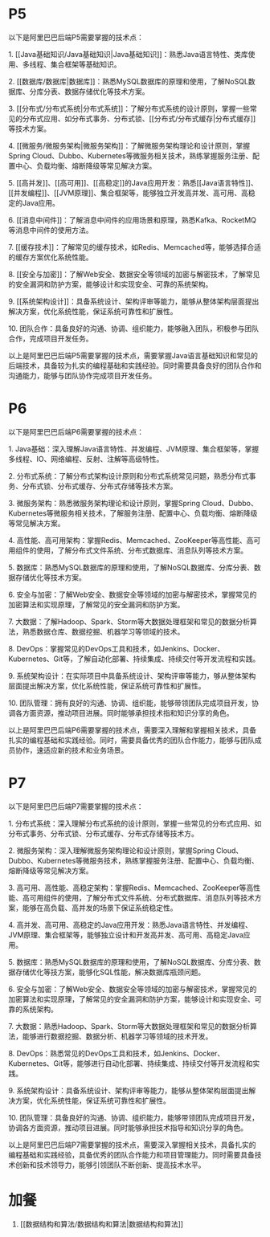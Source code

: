 # P5
以下是阿里巴巴后端P5需要掌握的技术点：  
  
1. [[Java基础知识/Java基础知识|Java基础知识]]：熟悉Java语言特性、类库使用、多线程、集合框架等基础知识。  
  
2. [[数据库/数据库|数据库]]：熟悉MySQL数据库的原理和使用，了解NoSQL数据库、分库分表、数据存储优化等技术方案。  
  
3. [[分布式/分布式系统|分布式系统]]：了解分布式系统的设计原则，掌握一些常见的分布式应用、如分布式事务、分布式锁、[[分布式/分布式缓存|分布式缓存]]等技术方案。  
  
4. [[微服务/微服务架构|微服务架构]]：了解微服务架构理论和设计原则，掌握Spring Cloud、Dubbo、Kubernetes等微服务相关技术，熟练掌握服务注册、配置中心、负载均衡、熔断降级等常见解决方案。  
  
5. [[高并发]]、[[高可用]]、[[高稳定]]的Java应用开发：熟悉[[Java语言特性]]、[[并发编程]]、[[JVM原理]]、集合框架等，能够独立开发高并发、高可用、高稳定的Java应用。  
  
6. [[消息中间件]]：了解消息中间件的应用场景和原理，熟悉Kafka、RocketMQ等消息中间件的使用方法。  
  
7. [[缓存技术]]：了解常见的缓存技术，如Redis、Memcached等，能够选择合适的缓存方案优化系统性能。  
  
8. [[安全与加密]]：了解Web安全、数据安全等领域的加密与解密技术，了解常见的安全漏洞和防护方案，能够设计和实现安全、可靠的系统架构。  
  
9. [[系统架构设计]]：具备系统设计、架构评审等能力，能够从整体架构层面提出解决方案，优化系统性能，保证系统可靠性和扩展性。  
  
10. 团队合作：具备良好的沟通、协调、组织能力，能够融入团队，积极参与团队合作，完成项目开发任务。  
  
以上是阿里巴巴后端P5需要掌握的技术点，需要掌握Java语言基础知识和常见的后端技术，具备较为扎实的编程基础和实践经验。同时需要具备良好的团队合作和沟通能力，能够与团队协作完成项目开发任务。
# P6
以下是阿里巴巴后端P6需要掌握的技术点：  
  
1. Java基础：深入理解Java语言特性、并发编程、JVM原理、集合框架等，掌握多线程、IO、网络编程、反射、注解等高级特性。  
  
2. 分布式系统：了解分布式架构设计原则和分布式系统常见问题，熟悉分布式事务、分布式锁、分布式缓存、分布式存储等技术方案。  
  
3. 微服务架构：熟悉微服务架构理论和设计原则，掌握Spring Cloud、Dubbo、Kubernetes等微服务相关技术，了解服务注册、配置中心、负载均衡、熔断降级等常见解决方案。  
  
4. 高性能、高可用架构：掌握Redis、Memcached、ZooKeeper等高性能、高可用组件的使用，了解分布式文件系统、分布式数据库、消息队列等技术方案。  
  
5. 数据库：熟悉MySQL数据库的原理和使用，了解NoSQL数据库、分库分表、数据存储优化等技术方案。  
  
6. 安全与加密：了解Web安全、数据安全等领域的加密与解密技术，掌握常见的加密算法和实现原理，了解常见的安全漏洞和防护方案。  
  
7. 大数据：了解Hadoop、Spark、Storm等大数据处理框架和常见的数据分析算法，熟悉数据仓库、数据挖掘、机器学习等领域的技术。  
  
8. DevOps：掌握常见的DevOps工具和技术，如Jenkins、Docker、Kubernetes、Git等，了解自动化部署、持续集成、持续交付等开发流程和实践。  
  
9. 系统架构设计：在实际项目中具备系统设计、架构评审等能力，够从整体架构层面提出解决方案，优化系统性能，保证系统可靠性和扩展性。  
  
10. 团队管理：拥有良好的沟通、协调、组织能，能够带领团队完成项目开发，协调各方面资源，推动项目进展。同时能够承担技术指和知识分享的角色。  
  
以上是阿里巴巴后端P6需要掌握的技术点，需要深入理解和掌握相关技术，具备扎实的编程基础和实践经验。同时，需要具备优秀的团队合作能力，能够与团队成员协作，速适应新的技术和业务场景。
# P7
以下是阿里巴巴后端P7需要掌握的技术点：  
  
1. 分布式系统：深入理解分布式系统的设计原则，掌握一些常见的分布式应用、如分布式事务、分布式锁、分布式缓存、分布式存储等技术方。  
  
2. 微服务架构：深入理解微服务架构理论和设计原则，掌握Spring Cloud、Dubbo、Kubernetes等微服务技术，熟练掌握服务注册、配置中心、负载均衡、熔断降级等常见解决方案。  
  
3. 高可用、高性能、高稳定架构：掌握Redis、Memcached、ZooKeeper等高性能、高可用组件的使用，了解分布式文件系统、分布式数据库、消息队列等技术方案，能够在高负载、高并发的场景下保证系统稳定性。  
  
4. 高并发、高可用、高稳定的Java应用开发：熟悉Java语言特性、并发编程、JVM原理、集合框架等，能够独立设计和开发高并发、高可用、高稳定Java应用。  
  
5. 数据库：熟悉MySQL数据库的原理和使用，了解NoSQL数据库、分库分表、数据存储优化等技方案，能够化SQL性能，解决数据库瓶颈问题。  
  
6. 安全与加密：了解Web安全、数据安全等领域的加密与解密技术，掌握常见的加密算法和实现原理，了解常见的安全漏洞和防护方案，能够设计和实现安全、可靠的系统架构。  
  
7. 大数据：熟悉Hadoop、Spark、Storm等大数据处理框架和常见的数据分析算法，能够进行数据挖掘、数据分析、机器学习等领域的技术开发。  
  
8. DevOps：熟悉常见的DevOps工具和技术，如Jenkins、Docker、Kubernetes、Git等，能够进行自动化部署、持续集成、持续交付等开发流程和实践。  
  
9. 系统架构设计：具备系统设计、架构评审等能力，能够从整体架构层面提出解决方案，优化系统性能，保证系统可靠性和扩展性。  
  
10. 团队管理：具备良好的沟通、协调、组织能力，能够带领团队完成项目开发，协调各方面资源，推动项目进展。同时能够承担技术指导和知识分享的角色。  
  
以上是阿里巴巴后端P7需要掌握的技术点，需要深入掌握相关技术，具备扎实的编程基础和实践经验，具备优秀的团队合作能力和项目管理能力。同时需要具备技术创新和技术领导力，能够引领团队不断创新、提高技术水平。

# 加餐

1. [[数据结构和算法/数据结构和算法|数据结构和算法]]